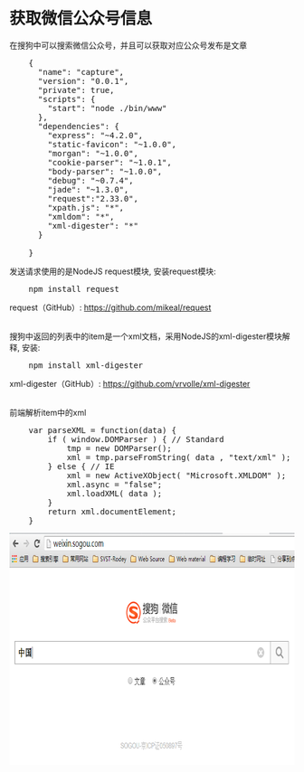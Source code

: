 <h1>获取微信公众号信息</h1>
<p>在搜狗中可以搜索微信公众号，并且可以获取对应公众号发布是文章</p>

<pre>
	{
	  "name": "capture",
	  "version": "0.0.1",
	  "private": true,
	  "scripts": {
	    "start": "node ./bin/www"
	  },
	  "dependencies": {
	    "express": "~4.2.0",
	    "static-favicon": "~1.0.0",
	    "morgan": "~1.0.0",
	    "cookie-parser": "~1.0.1",
	    "body-parser": "~1.0.0",
	    "debug": "~0.7.4",
	    "jade": "~1.3.0",
	    "request":"2.33.0",
	    "xpath.js": "*",
	    "xmldom": "*",
	    "xml-digester": "*"
	  }

	}
</pre>

<p>发送请求使用的是NodeJS request模块, 安装request模块:</p>
<pre>
	npm install request
</pre>
request（GitHub）: <a href="https://github.com/mikeal/request" targe="_blank">https://github.com/mikeal/request</a>
<br>
<br>
<p>搜狗中返回的列表中的item是一个xml文档，采用NodeJS的xml-digester模块解释, 安装: </p>
<pre>
	npm install xml-digester
</pre>
xml-digester（GitHub）: <a href="https://github.com/vrvolle/xml-digester" target="_blank">https://github.com/vrvolle/xml-digester</a>
<br>
<br>
<p>前端解析item中的xml</p>
<pre>
	var parseXML = function(data) {
		if ( window.DOMParser ) { // Standard
			tmp = new DOMParser();
			xml = tmp.parseFromString( data , "text/xml" );
		} else { // IE
			xml = new ActiveXObject( "Microsoft.XMLDOM" );
			xml.async = "false";
			xml.loadXML( data );
		}
		return xml.documentElement;
	}
</pre>

<img src="public/images/preview.png" height="410" width="772">
